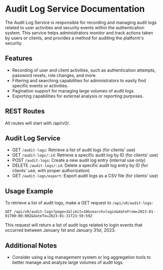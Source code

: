 # Audit Log Service Documentation

The Audit Log Service is responsible for recording and managing audit logs related to user activities and security events within the authentication system. This service helps administrators monitor and track actions taken by users or clients, and provides a method for auditing the platform's security.

## Features

-   Recording of user and client activities, such as authentication attempts, password resets, role changes, and more.
-   Filtering and searching capabilities for administrators to easily find specific events or activities.
-   Pagination support for managing large volumes of audit logs.
-   Exporting capabilities for external analysis or reporting purposes.

## REST Routes

All routes will start with /api/v0/.

## Audit Log Service

-   GET `/audit-logs`: Retrieve a list of audit logs (for clients' use)
-   GET `/audit-logs/:id`: Retrieve a specific audit log by ID (for clients' use)
-   POST `/audit-logs`: Create a new audit log entry (internal use only)
-   DELETE `/audit-logs/:id`: Delete a specific audit log entry by ID (for clients' use, with proper authorization)
-   GET `/audit-logs/export`: Export audit logs as a CSV file (for clients' use)

## Usage Example

To retrieve a list of audit logs, make a GET request to `/api/v0/audit-logs`:

```HTTP
GET /api/v0/audit-logs?page=1&limit=10&search=login&dateFrom=2023-01-01T00:00:00Z&dateTo=2023-01-31T23:59:59Z
```

This request will return a list of audit logs related to login events that occurred between January 1st and January 31st, 2023.

## Additional Notes

-   Consider using a log management system or log aggregation tools to better manage and analyze large volumes of audit logs.
